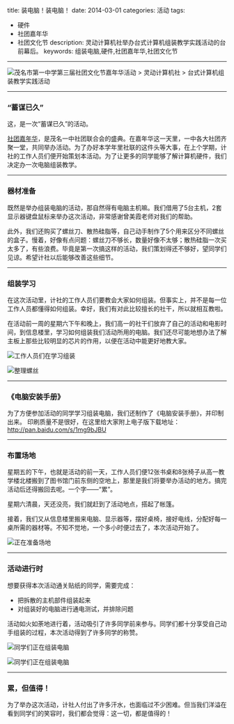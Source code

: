 title: 装电脑！装电脑！
date: 2014-03-01
categories: 活动
tags:
- 硬件
- 社团嘉年华
- 社团文化节
description: 灵动计算机社举办台式计算机组装教学实践活动的台前幕后。
keywords: 组装电脑,硬件,社团嘉年华,社团文化节
---

![茂名市第一中学第三届社团文化节嘉年华活动 > 灵动计算机社 > 台式计算机组装教学实践活动](http://cptsct.qiniudn.com/assemble_computers/05.jpg)

<!-- more -->

-----

### “蓄谋已久”

这，是一次“蓄谋已久”的活动。

[社团嘉年华](http://www.mmyz.net/Item/858.aspx)，是茂名一中社团联合会的盛典。在嘉年华这一天里，一中各大社团齐聚一堂，共同举办活动。为了办好本学年里社联的这件头等大事，在上个学期，计社的工作人员们便开始策划本活动。为了让更多的同学能够了解计算机硬件，我们决定办一次电脑组装教学。

-----

### 器材准备

既然是举办组装电脑的活动，那自然得有电脑主机嘛。我们借用了5台主机，2套显示器键盘鼠标来举办这次活动，非常感谢曾美霞老师对我们的帮助。

此外，我们还购买了螺丝刀、散热硅脂等，自己动手制作了5个用来区分不同螺丝的盒子。慢着，好像有点问题：螺丝刀不够长，数量好像不太够；散热硅脂一次买太多了，有些浪费。毕竟是第一次搞这样的活动，我们策划得还不够好，望同学们见谅。希望计社以后能够改善这些细节。

-----

### 组装学习

在这次活动里，计社的工作人员们要教会大家如何组装。但事实上，并不是每一位工作人员都懂得如何组装。幸好，我们有对此比较擅长的社干，所以就相互教啦。

在活动前一周的星期六下午和晚上，我们高一的社干们放弃了自己的活动和电影时间，到信息楼里，学习如何组装我们活动所用的电脑。我们还尽可能地想办法了解主板上那些比较明显的芯片的作用，以便在活动中能更好地教大家。

![工作人员们在学习组装](http://cptsct.qiniudn.com/assemble_computers/01.jpg)

![整理螺丝](http://cptsct.qiniudn.com/assemble_computers/02.jpg)

-----

### 《电脑安装手册》

为了方便参加活动的同学学习组装电脑，我们还制作了《电脑安装手册》，并印制出来。
印刷质量不是很好，在这里给大家附上电子版下载地址：<http://pan.baidu.com/s/1mg9bJBU>

-----

### 布置场地

星期五的下午，也就是活动的前一天，工作人员们便12张书桌和8张椅子从高一教学楼北楼搬到了图书馆门前东侧的空地上，那里是我们将要举办活动的地方。搞完活动后还得搬回去呢。一个字——“累”。

星期六清晨，天还没亮，我们就赶到了活动地点，搭起了帐篷。

接着，我们又从信息楼里搬来电脑、显示器等，摆好桌椅，接好电线，分配好每一桌所需的器材等。不知不觉地，一个多小时便过去了，本次活动开始了。

![正在准备场地](http://cptsct.qiniudn.com/assemble_computers/04.jpg)

-----

### 活动进行时

想要获得本次活动通关贴纸的同学，需要完成：

* 把拆散的主机部件组装起来
* 对组装好的电脑进行通电测试，并排除问题

活动如火如荼地进行着，活动吸引了许多同学前来参与。同学们都十分享受自己动手组装的过程，本次活动得到了许多同学的称赞。

![同学们正在组装电脑](http://cptsct.qiniudn.com/assemble_computers/03.jpg)

![同学们正在组装电脑](http://cptsct.qiniudn.com/assemble_computers/06.jpg)

-----

### 累，但值得！

为了举办这次活动，计社人付出了许多汗水，也面临过不少困难。但当我们洋溢在看到同学们的笑容时，我们都会觉得：这一切，都是值得的！